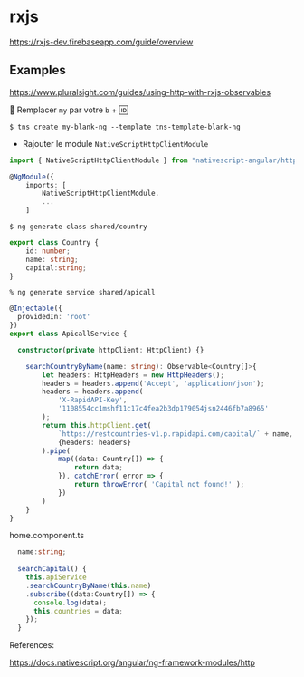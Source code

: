 # rxjs

https://rxjs-dev.firebaseapp.com/guide/overview


## Examples

https://www.pluralsight.com/guides/using-http-with-rxjs-observables

:pushpin: Remplacer `my` par votre `b` + :id: 

```
$ tns create my-blank-ng --template tns-template-blank-ng
```

* Rajouter le module `NativeScriptHttpClientModule`

```typescript
import { NativeScriptHttpClientModule } from "nativescript-angular/http-client";

@NgModule({
    imports: [
        NativeScriptHttpClientModule.
        ...
    ]
```

```
$ ng generate class shared/country
```

```typescript
export class Country {
    id: number;
    name: string;
    capital:string;
}
```

```
% ng generate service shared/apicall
```


```typescript
@Injectable({
  providedIn: 'root'
})
export class ApicallService {

  constructor(private httpClient: HttpClient) {}

    searchCountryByName(name: string): Observable<Country[]>{
        let headers: HttpHeaders = new HttpHeaders();
        headers = headers.append('Accept', 'application/json');
        headers = headers.append(
            'X-RapidAPI-Key',
            '1108554cc1mshf11c17c4fea2b3dp179054jsn2446fb7a8965'
        );
        return this.httpClient.get(
            `https://restcountries-v1.p.rapidapi.com/capital/` + name,
            {headers: headers}
        ).pipe(
            map((data: Country[]) => {
                return data;
            }), catchError( error => {
                return throwError( 'Capital not found!' );
            })
        )
    }
}

```

home.component.ts

```typescript
  name:string;
  
  searchCapital() {
    this.apiService
    .searchCountryByName(this.name)
    .subscribe((data:Country[]) => {
      console.log(data);
      this.countries = data;
    });
  }
```

References:

https://docs.nativescript.org/angular/ng-framework-modules/http
